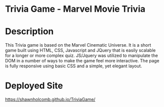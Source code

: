 # Trivia Game - Marvel Movie Trivia

# Description

This Trivia game is based on the Marvel Cinematic Universe.  It is a short game built using HTML, CSS, Javascript and JQuery that is easily scalable for a longer or more complex quiz. JS/Jquery was utilized to manipulate the DOM in a number of ways to make the game feel more interactive.  The page is fully responsive using basic CSS and a simple, yet elegant layout.

# Deployed Site

https://shawnholcomb.github.io/TriviaGame/
